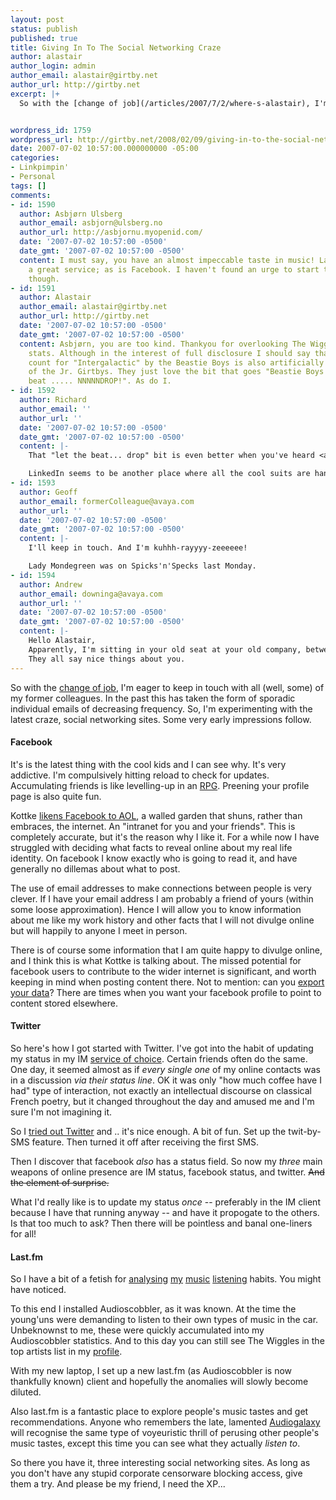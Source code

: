 ```yaml
---
layout: post
status: publish
published: true
title: Giving In To The Social Networking Craze
author: alastair
author_login: admin
author_email: alastair@girtby.net
author_url: http://girtby.net
excerpt: |+
  So with the [change of job](/articles/2007/7/2/where-s-alastair), I'm eager to keep in touch with all (well, some) of my former colleagues. In the past this has taken the form of sporadic individual emails of decreasing frequency. So, I'm experimenting with the latest craze, social networking sites. Some very early impressions follow.


wordpress_id: 1759
wordpress_url: http://girtby.net/2008/02/09/giving-in-to-the-social-networking-craze
date: 2007-07-02 10:57:00.000000000 -05:00
categories:
- Linkpimpin'
- Personal
tags: []
comments:
- id: 1590
  author: Asbjørn Ulsberg
  author_email: asbjorn@ulsberg.no
  author_url: http://asbjornu.myopenid.com/
  date: '2007-07-02 10:57:00 -0500'
  date_gmt: '2007-07-02 10:57:00 -0500'
  content: I must say, you have an almost impeccable taste in music! Last.fm is such
    a great service; as is Facebook. I haven't found an urge to start twittering yet,
    though.
- id: 1591
  author: Alastair
  author_email: alastair@girtby.net
  author_url: http://girtby.net
  date: '2007-07-02 10:57:00 -0500'
  date_gmt: '2007-07-02 10:57:00 -0500'
  content: Asbjørn, you are too kind. Thankyou for overlooking The Wiggles in my music
    stats. Although in the interest of full disclosure I should say that the play
    count for "Intergalactic" by the Beastie Boys is also artificially inflated courtesy
    of the Jr. Girtbys. They just love the bit that goes "Beastie Boys don't let the
    beat ..... NNNNNDROP!". As do I.
- id: 1592
  author: Richard
  author_email: ''
  author_url: ''
  date: '2007-07-02 10:57:00 -0500'
  date_gmt: '2007-07-02 10:57:00 -0500'
  content: |-
    That "let the beat... drop" bit is even better when you've heard <a href="http://www.seeklyrics.com/lyrics/Beastie-Boys/The-New-Style.html">the track they sampled it from</a> (lyrics sites are full of mondegreens, so take their transcription with a grain of salt).

    LinkedIn seems to be another place where all the cool suits are hanging out now too... as incongruous as that sounds. It's certainly not a MySpace/Facebook killer, and I can't see 14 year olds flocking to it, but it does seem to have what it takes for some interesting job search-related networking. It's a bit like a game of 6 degrees but with business cards.
- id: 1593
  author: Geoff
  author_email: formerColleague@avaya.com
  author_url: ''
  date: '2007-07-02 10:57:00 -0500'
  date_gmt: '2007-07-02 10:57:00 -0500'
  content: |-
    I'll keep in touch. And I'm kuhhh-rayyyy-zeeeeee!

    Lady Mondegreen was on Spicks'n'Specks last Monday.
- id: 1594
  author: Andrew
  author_email: downinga@avaya.com
  author_url: ''
  date: '2007-07-02 10:57:00 -0500'
  date_gmt: '2007-07-02 10:57:00 -0500'
  content: |-
    Hello Alastair,
    Apparently, I'm sitting in your old seat at your old company, between Chris & Julian.
    They all say nice things about you.
---
```

So with the [change of job](/articles/2007/7/2/where-s-alastair), I'm eager to keep in touch with all (well, some) of my former colleagues. In the past this has taken the form of sporadic individual emails of decreasing frequency. So, I'm experimenting with the latest craze, social networking sites. Some very early impressions follow.


<a id="more"></a><a id="more-1759"></a>

#### Facebook ####

It's is the latest thing with the cool kids and I can see why. It's very addictive. I'm compulsively hitting reload to check for updates. Accumulating friends is like levelling-up in an [RPG](http://www.progressquest.com/). Preening your profile page is also quite fun.

Kottke [likens Facebook to AOL](http://www.kottke.org/07/07/facebook-vs-aol-redux), a walled garden that shuns, rather than embraces, the internet. An "intranet for you and your friends". This is completely accurate, but it's the reason why I like it. For a while now I have struggled with deciding what facts to reveal online about my real life identity. On facebook I know exactly who is going to read it, and have generally no dillemas about what to post.

The use of email addresses to make connections between people is very clever. If I have your email address I am probably a friend of yours (within some loose approximation). Hence I will allow you to know information about me like my work history and other facts that I will not divulge online but will happily to anyone I meet in person.

There is of course some information that I am quite happy to divulge online, and I think this is what Kottke is talking about. The missed potential for facebook users to contribute to the wider internet is significant, and worth keeping in mind when posting content there. Not to mention: can you [export your data](/articles/2006/8/14/towards-a-common-blog-export-format)? There are times when you want your facebook profile to point to content stored elsewhere.

#### Twitter ####

So here's how I got started with Twitter. I've got into the habit of updating my status in my IM [service of choice](/articles/2006/8/19/not-the-first-but-the-best). Certain friends often do the same. One day, it seemed almost as if *every single one* of my online contacts was in a discussion *via their status line*. OK it was only "how much coffee have I had" type of interaction, not exactly an intellectual discourse on classical French poetry, but it changed throughout the day and amused me and I'm sure I'm not imagining it.

So I [tried out Twitter](http://twitter.com/randomphrase) and .. it's nice enough. A bit of fun. Set up the twit-by-SMS feature. Then turned it off after receiving the first SMS.

Then I discover that facebook *also* has a status field. So now my *three* main weapons of online presence are IM status, facebook status, and twitter. <del>And the element of surprise.</del>

What I'd really like is to update my status *once* -- preferably in the IM client because I have that running anyway -- and have it propogate to the others. Is that too much to ask? Then there will be pointless and banal one-liners for all!

#### Last.fm ####

So I have a bit of a fetish for [analysing](/articles/2006/12/26/itunes-ratings-stats) [my](/articles/2005/11/3/itunes-library-preening) [music](/articles/2005/12/8/pimp-my-xslt) [listening](/articles/2006/7/5/that-elusive-last-star) habits. You might have noticed.

To this end I installed Audioscobbler, as it was known. At the time the young'uns were demanding to listen to their own types of music in the car. Unbeknownst to me, these were quickly accumulated into my Audioscobbler statistics. And to this day you can still see The Wiggles in the top artists list in my [profile](http://www.last.fm/user/randomphrase).

With my new laptop, I set up a new last.fm (as Audioscobbler is now thankfully known) client and hopefully the anomalies will slowly become diluted.

Also last.fm is a fantastic place to explore people's music tastes and get recommendations. Anyone who remembers the late, lamented [Audiogalaxy](http://en.wikipedia.org/wiki/Audiogalaxy) will recognise the same type of voyeuristic thrill of perusing other people's music tastes, except this time you can see what they actually *listen to*.

So there you have it, three interesting social networking sites. As long as you don't have any stupid corporate censorware blocking access, give them a try. And please be my friend, I need the XP...
